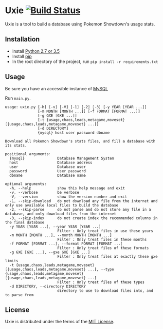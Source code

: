 # Uxie [![Build Status](https://travis-ci.org/Protectator/Uxie.svg?branch=master)](https://travis-ci.org/Protectator/Uxie)

Uxie is a tool to build a database using Pokemon Showdown's usage stats.

## Installation

- Install [Python 2.7 or 3.5](https://www.python.org/)
- Install [pip](https://pip.pypa.io/en/stable/installing/)
- In the root directory of the project, run `pip install -r requirements.txt`

## Usage

Be sure you have an accessible instance of [MySQL](http://www.mysql.com/)

Run `main.py`.

    usage: uxie.py [-h] [-v] [-V] [-1] [-2] [-3] [-y YEAR [YEAR ...]]
                   [-m MONTH [MONTH ...]] [-f FORMAT [FORMAT ...]]
                   [-g GXE [GXE ...]]
                   [-t {usage,chaos,leads,metagame,moveset} [{usage,chaos,leads,metagame,moveset} ...]]
                   [-d DIRECTORY]
                   {mysql} host user password dbname
    
    Download all Pokemon Showdown's stats files, and fill a database with its stats.
    
    positional arguments:
      {mysql}               Database Management System
      host                  Database address
      user                  Database user
      password              User password
      dbname                Database name
    
    optional arguments:
      -h, --help            show this help message and exit
      -v, --verbose         be verbose
      -V, --version         show the version number and exit
      -1, --skip-download   do not download any file from the internet and only use available local files to build the database
      -2, --skip-parse      do not parse and do not store any file in a database, and only download files from the internet
      -3, --skip-index      do not create index the recommended columns in the final database
      -y YEAR [YEAR ...], --year YEAR [YEAR ...]
                            Filter : Only treat files in use these years
      -m MONTH [MONTH ...], --month MONTH [MONTH ...]
                            Filter : Only treat files in these months
      -f FORMAT [FORMAT ...], --format FORMAT [FORMAT ...]
                            Filter : Only treat files of these formats
      -g GXE [GXE ...], --gxe GXE [GXE ...]
                            Filter : Only treat files at exactly these gxe limits
      -t {usage,chaos,leads,metagame,moveset} [{usage,chaos,leads,metagame,moveset} ...], --type {usage,chaos,leads,metagame,moveset} [{usage,chaos,leads,metagame,moveset} ...]
                            Filter : Only treat files of these types
      -d DIRECTORY, --directory DIRECTORY
                            directory to use to download files into, and to parse from

## License

Uxie is distributed under the terms of the [MIT License](LICENSE).
